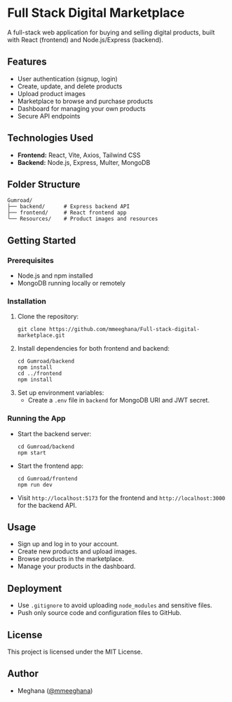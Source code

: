 # Full Stack Digital Marketplace

A full-stack web application for buying and selling digital products, built with React (frontend) and Node.js/Express (backend).

## Features
- User authentication (signup, login)
- Create, update, and delete products
- Upload product images
- Marketplace to browse and purchase products
- Dashboard for managing your own products
- Secure API endpoints

## Technologies Used
- **Frontend:** React, Vite, Axios, Tailwind CSS
- **Backend:** Node.js, Express, Multer, MongoDB

## Folder Structure
```
Gumroad/
├── backend/      # Express backend API
├── frontend/     # React frontend app
└── Resources/    # Product images and resources
```

## Getting Started

### Prerequisites
- Node.js and npm installed
- MongoDB running locally or remotely

### Installation
1. Clone the repository:
   ```
   git clone https://github.com/mmeeghana/Full-stack-digital-marketplace.git
   ```
2. Install dependencies for both frontend and backend:
   ```
   cd Gumroad/backend
   npm install
   cd ../frontend
   npm install
   ```
3. Set up environment variables:
   - Create a `.env` file in `backend` for MongoDB URI and JWT secret.

### Running the App
- Start the backend server:
  ```
  cd Gumroad/backend
  npm start
  ```
- Start the frontend app:
  ```
  cd Gumroad/frontend
  npm run dev
  ```
- Visit `http://localhost:5173` for the frontend and `http://localhost:3000` for the backend API.

## Usage
- Sign up and log in to your account.
- Create new products and upload images.
- Browse products in the marketplace.
- Manage your products in the dashboard.

## Deployment
- Use `.gitignore` to avoid uploading `node_modules` and sensitive files.
- Push only source code and configuration files to GitHub.

## License
This project is licensed under the MIT License.

## Author
- Meghana ([@mmeeghana](https://github.com/mmeeghana))